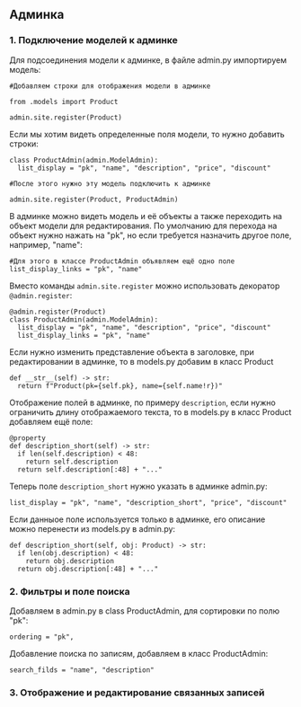 ## Админка

### 1. Подключение моделей к админке

Для подсоединения модели к админке, в файле admin.py импортируем модель:

```
#Добавляем строки для отображения модели в админке

from .models import Product

admin.site.register(Product)

```
Если мы хотим видеть определенные поля модели, то нужно добавить строки:

```
class ProductAdmin(admin.ModelAdmin):
  list_display = "pk", "name", "description", "price", "discount"

#После этого нужно эту модель подключить к админке

admin.site.register(Product, ProductAdmin)

```

В админке можно видеть модель и её объекты а также переходить на объект модели для редактирования. По умолчанию для перехода на объект нужно нажать на "pk", но если требуется назначить другое поле, например, "name":

```
#Для этого в классе ProductAdmin объявляем ещё одно поле
list_display_links = "pk", "name"

```
Вместо команды ```admin.site.register``` можно использовать декоратор ```@admin.register```:

```
@admin.register(Product)
class ProductAdmin(admin.ModelAdmin):
  list_display = "pk", "name", "description", "price", "discount"
  list_display_links = "pk", "name"

```
Если нужно изменить представление объекта в заголовке, при редактировании в админке, то в models.py добавим в класс Product

```
def __str__(self) -> str:
  return f"Product(pk={self.pk}, name={self.name!r})"

```

Отображение полей в админке, по примеру ```description```, если нужно ограничить длину отображаемого текста, то в models.py в класс Product добавляем ещё поле:

```
@property
def description_short(self) -> str:
  if len(self.description) < 48:
    return self.description
  return self.description[:48] + "..."

```
Теперь поле ```description_short``` нужно указать в админке admin.py:

```
list_display = "pk", "name", "description_short", "price", "discount"

```
Если данныое поле используется только в админке, его описание можно перенести из models.py в admin.py:

```
def description_short(self, obj: Product) -> str:
  if len(obj.description) < 48:
    return obj.description
  return obj.description[:48] + "..."

```

### 2. Фильтры и поле поиска

Добавляем в admin.py в class ProductAdmin, для сортировки по полю "pk":

```
ordering = "pk",

```

Добавление поиска по записям, добавляем в класс ProductAdmin:

```
search_filds = "name", "description"

```

### 3. Отображение и редактирование связанных записей


